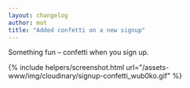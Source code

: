 ```yaml
---
layout: changelog
author: mot
title: "Added confetti on a new signup"
---
```


Something fun – confetti when you sign up.

{% include helpers/screenshot.html url="/assets-www/img/cloudinary/signup-confetti_wub0ko.gif" %}
